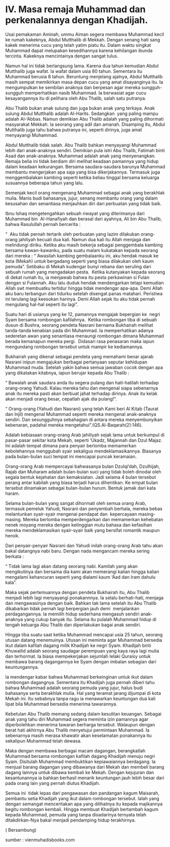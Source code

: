 # IV. Masa remaja Muhammad dan perkenalannya dengan Khadijah.



Usai pemakaman Aminah, ummu Aiman segera membawa Muhammad kecil ke rumah kakeknya, Abdul Mutthalib di Mekkah. Dengan senang hati sang kakek menerima cucu yang telah yatim piatu itu. Dalam waktu singkat Muhammad dapat melupakan kesedihannya karena kehilangan ibunda tercinta. Kakeknya mencintainya dengan sangat tulus.

Namun hal ini tidak berlangsung lama. Karena dua tahun kemudian Abdul Mutthalib juga wafat. Ia wafat dalam usia 80 tahun. Sementara itu Muhammad berusia 8 tahun. Beruntung menjelang ajalnya, Abdul Mutthalib masih sempat memikirkan masa depan cucu yang amat disayanginya itu. Ia mengumpulkan ke sembilan anaknya dan berpesan agar mereka sungguh-sungguh memperhatikan nasib Muhammad. Ia berwasiat agar cucu kesayangannya itu di pelihara oleh Abu Thalib, salah satu putranya.

Abu Thalib bukan anak sulung dan juga bukan anak yang terkaya. Anak sulung Abdul Mutthalib adalah Al-Harits. Sedangkan  yang paling mampu adalah Al-‘Abbas. Namun demikian Abu Thalib adalah yang paling dihormati masyarakat Mekkah. Ia seorang yang adil dan amanah. Disamping itu, Abdul Mutthalib juga tahu bahwa putranya ini, seperti dirinya, juga amat menyayangi Muhammad.

Abdul Mutthalib tidak salah. Abu Thalib bahkan menyayangi Muhammad lebih dari anak-anaknya sendiri. Demikian pula istri Abu Thalib, Fatimah binti Asad dan anak-anaknya. Muhammad adalah anak yang menyenangkan. Remaja belia ini tidak berdiam diri melihat keadaan pamannya yang hidup dalam keadaan kekurangan. Bersama saudara-saudara barunya Muhammad membantu mengerjakan apa saja yang bisa dikerjakannya. Termasuk juga menggembalakan kambing seperti ketika beliau tinggal bersama keluarga susuannya beberapa tahun yang lalu.

Semenjak kecil orang mengenang Muhammad sebagai anak yang berakhlak mulia. Manis budi bahasanya, jujur, senang membantu orang yang dalam kesusahan dan senantiasa menjauhkan diri dari perbuatan yang tidak baik.

Ibnu Ishaq mengetengahkan sebuah riwayat yang diterimanya dari Muhammad bin  Al-Hanafiyah dan berasal dari ayahnya, Ali bin Abu Thalib,  bahwa Rasulullah pernah bercerita :

“  Aku tidak pernah tertarik oleh perbuatan yang lazim dilakukan orang-orang jahiliyah kecuali dua kali. Namun dua kali itu Allah menjaga dan melindungi diriku. Ketika aku masih bekerja sebagai penggembala kambing bersama kawan-kawanku, pada suatu malam kukatakan kepada seorang dari mereka : “ Awasilah kambing gembalaanku ini, aku hendak masuk ke kota (Mekah) untuk bergadang seperti yang biasa dilakukan oleh kaum pemuda”. Setibaku di Mekah kudengar bunyi rebana dan seruling dari sebuah rumah yang mengadakan pesta.  Ketika kutanyakan kepada seorang di dekat rumah itu, ia menjawab bahwa itu pesta perkawinan si Fulan dengan si Fulannah. Aku lalu duduk hendak mendengarkan tetapi kemudian Allah swt membuatku tertidur hingga tidak mendengar apa-apa. Demi Allah aku baru terbangun dari tidurku setelah disengat panas matahari. Peristiwa ini terulang lagi keesokan harinya. Demi Allah sejak itu aku tidak pernah mengulang hal-hal seperti itu lagi”.

Suatu hari di usianya yang ke 12, pamannya mengajak bepergian ke  negri Syam bersama rombongan kafilahnya.  Ketika rombongan tiba di sebuah dusun di Bushra, seorang pendeta Nasrani bernama Bukhairah melihat tanda-tanda kenabian pada diri Muhammad. Ia memperhatikan adanya sederetan awan yang senantiasa menaungi rombongan dimana Muhammad berada kemanapun mereka pergi.  Didasari rasa penasaran maka iapun mengundang rombongan tersebut untuk mampir ke kediamannya.

Bukhairah yang dikenal sebagai pendeta yang memahami benar ajarab Nasrani inipun mengajukan berbagai pertanyaan seputar kehidupan Muhammad muda. Setelah yakin bahwa semua jawaban cocok dengan apa yang dikatakan kitabnya, iapun berujar kepada Abu Thalib :

“ Bawalah anak saudara anda itu segera pulang dan hati-hatilah terhadap orang-orang Yahudi. Kalau mereka tahu dan mengenal siapa sebenarnya anak itu mereka pasti akan berbuat jahat terhadap dirinya. Anak itu kelak akan menjadi orang besar, cepatlah ajak dia pulang!”.

“ Orang-orang (Yahudi dan Nasrani) yang telah Kami beri Al Kitab (Taurat dan Injil) mengenal Muhammad seperti mereka mengenal anak-anaknya sendiri. Dan sesungguhnya sebahagian di antara mereka menyembunyikan kebenaran, padahal mereka mengetahui”.(QS.Al-Baqarah(2):146).

Adalah kebiasaan orang-orang Arab jahiliyah sejak lama untuk berkumpul di pasar-pasar sekitar kota Mekah, seperti ‘Ukadz, Majannah dan Dzul Majaz. Ini adalah tempat dimana para penyair berlomba memamerkan kebolehannya menggubah syair sekaligus mendeklamasikannya. Biasanya pada bulan-bulan suci tempat ini mencapai puncak keramaian.

Orang-orang Arab mempercayai bahwasanya bulan Dzulqi’dah, Dzulhijah, Rajab dan Muharam adalah bulan-bulan suci yang tidak boleh dinodai oleh segala bentuk kejahatan dan kemaksiatan. Jadi selama 4 bulan tersebut perang antar kabilah yang biasa terjadi harus dihentikan. Ke empat bulan tersebut dinamakan sebagai bulan-bulan hurum. Bentuk jamak dari kata haram.

Selama bulan-bulan yang sangat dihormati oleh semua orang Arab, termasuk pemeluk Yahudi, Nasrani dan penyembah berhala, mereka bebas melantunkan syair-syair mengenai pendapat dan  kepercayaan masing-masing. Mereka berlomba memperdengarkan dan memamerkan kehebatan nenek moyang mereka dengan ketinggian mutu bahasa dan kefasihan mereka mendeklamasikan syair-syair baik yang bersifat romantik maupun heroik.

Dari penyair-penyair Nasrani dan Yahudi inilah orang-orang Arab tahu akan bakal datangnya nabi baru. Dengan nada mengancam mereka sering berkata :

“ Tidak lama lagi akan datang seorang nabi. Kamilah yang akan mengikutinya dan bersama dia kami akan memerangi kalian hingga kalian mengalami kehancuran seperti yang dialami kaum ‘Aad dan Iram dahulu kala”.

Maka sejak pertemuannya dengan pendeta Bukhairah itu, Abu Thalib menjadi lebih lagi menyayangi ponakannnya. Ia selalu berhati-hati, menjaga dan mengawasinya dengan baik. Bahkan tak lama setelah itu Abu Thalib dikabarkan tidak pernah lagi berpergian jauh demi  menjalankan perdagangannya. Ia memilih hidup sederhana mengasuh sendiri anak-anaknya yang cukup banyak itu. Selama itu pulalah Muhammad hidup di tengah keluarga Abu Thalib dan diperlakukan bagai anak sendiri.

Hingga tiba suatu saat ketika Muhammad mencapai usia 25 tahun, seorang utusan datang menemuinya. Utusan ini meminta agar Muhammad bersedia ikut dalam kafilah dagang milik Khadijah ke negri Syam. Khadijah binti Khuwailid adalah seorang saudagar perempuan yang kaya raya lagi mulia dan terhormat. Ia biasa mempekerjakan sejumlah lelaki Quraisy untuk membawa barang dagangannya ke Syam dengan imbalan sebagian dari keuntungannya.

Ia mendengar kabar bahwa Muhammad berkeinginan untuk ikut dalam rombongan dagangnya. Sementara itu Khadijah juga pernah diberi tahu bahwa Muhammad adalah seorang pemuda yang jujur, halus budi bahasanya serta berakhlak mulia. Hal yang teramat jarang dijumpai di kota Mekah ini. Itu sebabnya tanpa ragu ia menawarkan keuntungan dua kali lipat bila Muhammad bersedia menerima tawarannya.

Kebetulan Abu Thalib memang sedang dalam kesulitan keuangan. Sebagai anak yang tahu diri Muhammad segera meminta izin pamannya agar diperbolehkan menerima tawaran berharga tersebut. Walaupun dengan berat hati akhirnya Abu Thalib menyetujui permintaan Muhammad. Ia sebenarnya masih merasa khawatir akan keselamatan ponakannya itu sekalipun Muhammad telah dewasa.

Maka dengan membawa berbagai macam dagangan, berangkatlah Muhammad bersama rombongan kafilah dagang Khadijah menuju negri Syam. Disitulah Muhammad membuktikan kepiawaiannya berdagang. Ia menjual barang dagangan yang dibawanya dari Mekah dan membeli barang dagang lainnya untuk dibawa kembali ke Mekah. Dengan kejujuran dan kesantunannya ia bahkan berhasil menarik keuntungan jauh lebih besar dari pada orang lain yang pernah diutus Khadijah.

Semua ini  tidak lepas dari pengawasan dan pandangan kagum Maisarah, pembantu setia Khadijah yang ikut dalam rombongan tersebut. Ialah yang dengan semangat menceritakan apa yang dilihatnya itu kepada majikannya begitu rombongan kembali. Hingga membuat Khadijah bertambah kagum kepada Muhammad, pemuda yang tanpa disadarinya ternyata telah ditakdirkan-Nya bakal menjadi pendamping hidup terakhirnya.

( Bersambung)

sumber : vienmuhadisbooks.com